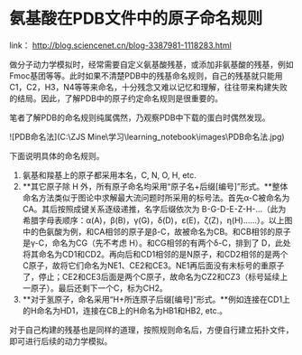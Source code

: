 # 氨基酸在PDB文件中的原子命名规则                           

 link： http://blog.sciencenet.cn/blog-3387981-1118283.html

做分子动力学模拟时，经常需要自定义氨基酸残基，或添加非氨基酸的残基，例如Fmoc基团等等。此时如果不清楚PDB中的残基命名规则，自己的残基就只能用C1，C2，H3，N4等等来命名，十分残念又难以记忆和理解，往往带来构建失败的结局。因此，了解PDB中的原子约定命名规则是很重要的。

笔者了解PDB的命名规则纯属偶然，乃观察PDB中下载的蛋白时偶然发现。

![PDB命名法](C:\ZJS Mine\学习\learning_notebook\images\PDB命名法.jpg)

下面说明具体的命名规则。

1. 氨基和羧基上的原子都采用本名，C, N, O, H, etc.
2. **其它原子除 H 外，所有原子命名均采用“原子名+后缀[编号]”形式。**整体命名方法类似于图论中求解最大流问题时所采用的标号法。首先α-C被命名为CA。其后按照成键关系逐级递推，名字后缀依次为  B-G-D-E-Z-H-...（此为希腊字母表顺序：α(A)，β(B)，γ(G)，δ(D)，ε(E)，ζ(Z)，η(H)……）。以上图中的色氨酸为例，和CA相邻的原子是β-C，故被命名为CB。和CB相邻的原子是γ-C，命名为CG（先不考虑 H）。和CG相邻的有两个δ-C，排到了  D，此处将其命名为CD1和CD2。再向后和CD1相邻的是N原子，和CD2相邻的是两个C原子，故将它们命名为NE1、CE2和CE3。NE1再后面没有未标号的重原子了，停止；CE2和CE3后面是两个C原子，故命名为CZ2和CZ3（标号延续上一原子）。最后还剩下一个C，标为CH2。
3. **对于氢原子，命名采用“H+所连原子后缀[编号]”形式。**例如连接在CD1上的H命名为HD1，连接在CB上的H命名为HB1和HB2, etc.。

对于自己构建的残基也是同样的道理，按照规则命名后，方便自行建立拓扑文件，即可进行后续的动力学模拟。